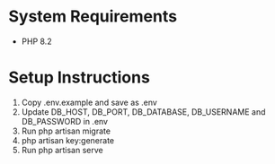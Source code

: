 # System Requirements
- PHP 8.2

# Setup Instructions
1. Copy .env.example and save as .env
2. Update DB_HOST, DB_PORT, DB_DATABASE, DB_USERNAME and DB_PASSWORD in .env
3. Run php artisan migrate
4. php artisan key:generate
5. Run php artisan serve
